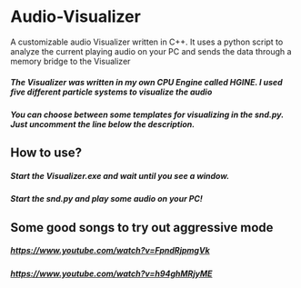 # Audio-Visualizer
A customizable audio Visualizer written in C++. It uses a python script to analyze the current playing audio on your PC and sends the data through a memory bridge to the Visualizer

##### The Visualizer was written in my own CPU Engine called HGINE. I used five different particle systems to visualize the audio

##### You can choose between some templates for visualizing in the snd.py. Just uncomment the line below the description.

## How to use?

##### Start the Visualizer.exe and wait until you see a window.
##### Start the snd.py and play some audio on your PC!


## Some good songs to try out aggressive mode

##### https://www.youtube.com/watch?v=FpndRjpmgVk
##### https://www.youtube.com/watch?v=h94ghMRjyME
